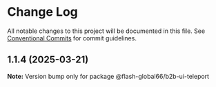 # Change Log

All notable changes to this project will be documented in this file.
See [Conventional Commits](https://conventionalcommits.org) for commit guidelines.

## 1.1.4 (2025-03-21)

**Note:** Version bump only for package @flash-global66/b2b-ui-teleport
